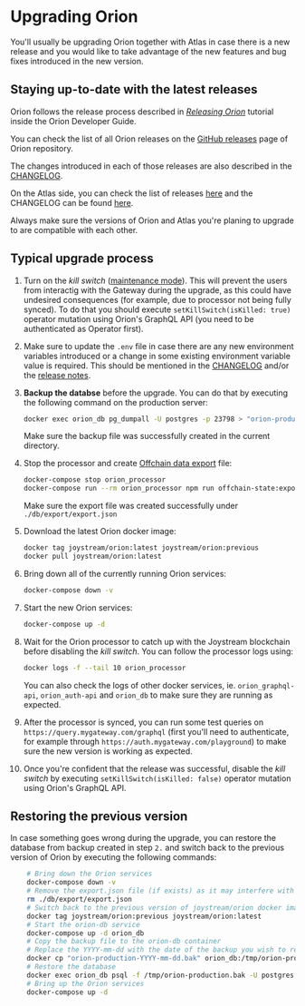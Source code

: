 # Upgrading Orion

You'll usually be upgrading Orion together with Atlas in case there is a new release and you would like to take advantage of the new features and bug fixes introduced in the new version.

## Staying up-to-date with the latest releases

Orion follows the release process described in _[Releasing Orion](../../developer-guide/tutorials/releasing.md)_ tutorial inside the Orion Developer Guide.

You can check the list of all Orion releases on the [GitHub releases](https://github.com/Joystream/orion/releases) page of Orion repository.

The changes introduced in each of those releases are also described in the [CHANGELOG](../../../CHANGELOG.md).

On the Atlas side, you can check the list of releases [here](https://github.com/Joystream/atlas/releases) and the CHANGELOG can be found [here](https://github.com/Joystream/atlas/blob/master/CHANGELOG.md).

Always make sure the versions of Orion and Atlas you're planing to upgrade to are compatible with each other.

## Typical upgrade process

1. Turn on the _kill switch_ ([maintenance mode](./maintenance-mode.md)). This will prevent the users from interactig with the Gateway during the upgrade, as this could have undesired consequences (for example, due to processor not being fully synced). To do that you should execute `setKillSwitch(isKilled: true)` operator mutation using Orion's GraphQL API (you need to be authenticated as Operator first).

1. Make sure to update the `.env` file in case there are any new environment variables introduced or a change in some existing environment variable value is required. This should be mentioned in the [CHANGELOG](../../../CHANGELOG.md) and/or the [release notes](https://github.com/Joystream/orion/releases).

1. **Backup the databse** before the upgrade. You can do that by executing the following command on the production server:
    ```bash
    docker exec orion_db pg_dumpall -U postgres -p 23798 > "orion-production-$(date '+%Y-%m-%d').bak"
    ```
    Make sure the backup file was successfully created in the current directory.
1. Stop the processor and create [Offchain data export](../../developer-guide/tutorials/preserving-offchain-state.md) file:
    ```bash
    docker-compose stop orion_processor
    docker-compose run --rm orion_processor npm run offchain-state:export
    ```
    Make sure the export file was created successfully under `./db/export/export.json`
1. Download the latest Orion docker image:
    ```bash
    docker tag joystream/orion:latest joystream/orion:previous
    docker pull joystream/orion:latest
    ```
1. Bring down all of the currently running Orion services:
    ```bash
    docker-compose down -v
    ```
1. Start the new Orion services:
    ```bash
    docker-compose up -d
    ```
1. Wait for the Orion processor to catch up with the Joystream blockchain before disabling the _kill switch_. You can follow the processor logs using:
    ```bash
    docker logs -f --tail 10 orion_processor
    ```
    You can also check the logs of other docker services, ie. `orion_graphql-api`, `orion_auth-api` and `orion_db` to make sure they are running as expected.
1. After the processor is synced, you can run some test queries on `https://query.mygateway.com/graphql` (first you'll need to authenticate, for example through `https://auth.mygateway.com/playground`) to make sure the new version is working as expected.
1. Once you're confident that the release was successful, disable the _kill switch_ by executing `setKillSwitch(isKilled: false)` operator mutation using Orion's GraphQL API.

## Restoring the previous version

In case something goes wrong during the upgrade, you can restore the database from backup created in step `2.` and switch back to the previous version of Orion by executing the following commands:
```bash
    # Bring down the Orion services
    docker-compose down -v
    # Remove the export.json file (if exists) as it may interfere with the restore process
    rm ./db/export/export.json
    # Switch back to the previous version of joystream/orion docker image
    docker tag joystream/orion:previous joystream/orion:latest
    # Start the orion-db service
    docker-compose up -d orion_db
    # Copy the backup file to the orion-db container
    # Replace the YYYY-mm-dd with the date of the backup you wish to restore
    docker cp "orion-production-YYYY-mm-dd.bak" orion_db:/tmp/orion-production.bak
    # Restore the database
    docker exec orion_db psql -f /tmp/orion-production.bak -U postgres -p 23798 postgres
    # Bring up the Orion services
    docker-compose up -d
```